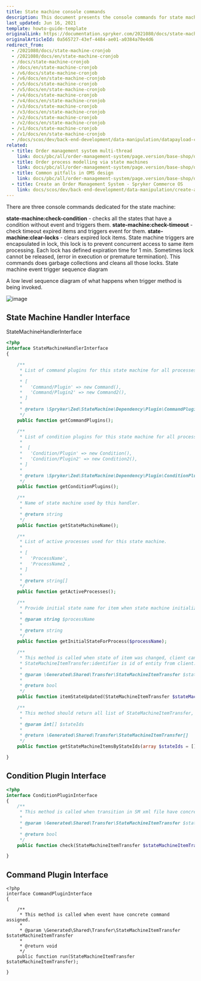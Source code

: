 ```yaml
---
title: State machine console commands
description: This document presents the console commands for state machine that you can use to help manage the Spryker State Machine within your Spryker Projects.
last_updated: Jun 16, 2021
template: howto-guide-template
originalLink: https://documentation.spryker.com/2021080/docs/state-machine-cronjob
originalArticleId: 0a565727-43ef-4484-ae01-a0384a70e4d6
redirect_from:
  - /2021080/docs/state-machine-cronjob
  - /2021080/docs/en/state-machine-cronjob
  - /docs/state-machine-cronjob
  - /docs/en/state-machine-cronjob
  - /v6/docs/state-machine-cronjob
  - /v6/docs/en/state-machine-cronjob
  - /v5/docs/state-machine-cronjob
  - /v5/docs/en/state-machine-cronjob
  - /v4/docs/state-machine-cronjob
  - /v4/docs/en/state-machine-cronjob
  - /v3/docs/state-machine-cronjob
  - /v3/docs/en/state-machine-cronjob
  - /v2/docs/state-machine-cronjob
  - /v2/docs/en/state-machine-cronjob
  - /v1/docs/state-machine-cronjob
  - /v1/docs/en/state-machine-cronjob
  - /docs/scos/dev/back-end-development/data-manipulation/datapayload-conversion/state-machine/state-machine-console-commands.html  
related:
  - title: Order management system multi-thread
    link: docs/pbc/all/order-management-system/page.version/base-shop/datapayload-conversion/state-machine/order-management-system-multi-thread.html
  - title: Order process modelling via state machines
    link: docs/pbc/all/order-management-system/page.version/base-shop/datapayload-conversion/state-machine/order-process-modelling-via-state-machines.html
  - title: Common pitfalls in OMS design
    link: docs/pbc/all/order-management-system/page.version/base-shop/datapayload-conversion/state-machine/common-pitfalls-in-oms-design.html
  - title: Create an Order Management System - Spryker Commerce OS
    link: docs/scos/dev/back-end-development/data-manipulation/create-an-order-management-system-spryker-commerce-os.html
---
```


There are three console commands dedicated for the state machine:

**state-machine:check-condition** - checks all the states that have a condition without event and triggers them.
**state-machine:check-timeout** - check timeout expired items and triggers event for them.
**state-machine:clear-locks** - clears expired lock items. State machine triggers are encapsulated in lock, this lock is to prevent concurrent access to same item processing. Each lock has defined expiration time for 1 min. Sometimes lock cannot be released, (error in execution or premature termination). This commands does garbage collections and cleans all those locks.
State machine event trigger sequence diagram

A low level sequence diagram of what happens when trigger method is being invoked.

![image](https://spryker.s3.eu-central-1.amazonaws.com/docs/Developer+Guide/Back-End/Data+Manipulation/Data-Payload+Conversion/Stata+Machine/state_machine_event_trigger_sequence.png)

## State Machine Handler Interface

StateMachineHandlerInterface

```php
<?php
interface StateMachineHandlerInterface
{

    /**
     * List of command plugins for this state machine for all processes. Array key is identifier in SM XML file.
     *
     * [
     *   'Command/Plugin' => new Command(),
     *   'Command/Plugin2' => new Command2(),
     * ]
     *
     * @return \Spryker\Zed\StateMachine\Dependency\Plugin\CommandPluginInterface[]
     */
    public function getCommandPlugins();

    /**
     * List of condition plugins for this state machine for all processes. Array key is identifier in SM XML file.
     *
     *  [
     *   'Condition/Plugin' => new Condition(),
     *   'Condition/Plugin2' => new Condition2(),
     * ]
     *
     * @return \Spryker\Zed\StateMachine\Dependency\Plugin\ConditionPluginInterface[]
     */
    public function getConditionPlugins();

    /**
     * Name of state machine used by this handler.
     *
     * @return string
     */
    public function getStateMachineName();

    /**
     * List of active processes used for this state machine.
     *
     * [
     *   'ProcessName',
     *   'ProcessName2 ,
     * ]
     *
     * @return string[]
     */
    public function getActiveProcesses();

    /**
     * Provide initial state name for item when state machine initialized. Using process name.
     *
     * @param string $processName
     *
     * @return string
     */
    public function getInitialStateForProcess($processName);

    /**
     * This method is called when state of item was changed, client can create custom logic for example update it's related table with new stateId and processId.
     * StateMachineItemTransfer:identifier is id of entity from client.
     *
     * @param \Generated\Shared\Transfer\StateMachineItemTransfer $stateMachineItemTransfer
     *
     * @return bool
     */
    public function itemStateUpdated(StateMachineItemTransfer $stateMachineItemTransfer);

    /**
     * This method should return all list of StateMachineItemTransfer, with (identifier, IdStateMachineProcess, IdItemState)
     *
     * @param int[] $stateIds
     *
     * @return \Generated\Shared\Transfer\StateMachineItemTransfer[]
     */
    public function getStateMachineItemsByStateIds(array $stateIds = []);

}
```

## Condition Plugin Interface
```php
<?php
interface ConditionPluginInterface
{
    /**
     * This method is called when transition in SM xml file have concrete condition assigned.
     *
     * @param \Generated\Shared\Transfer\StateMachineItemTransfer $stateMachineItemTransfer
     *
     * @return bool
     */
    public function check(StateMachineItemTransfer $stateMachineItemTransfer);

}
```
## Command Plugin Interface
```
<?php
interface CommandPluginInterface
{

    /**
     * This method is called when event have concrete command assigned.
     *
     * @param \Generated\Shared\Transfer\StateMachineItemTransfer $stateMachineItemTransfer
     *
     * @return void
     */
    public function run(StateMachineItemTransfer $stateMachineItemTransfer);

}
```

